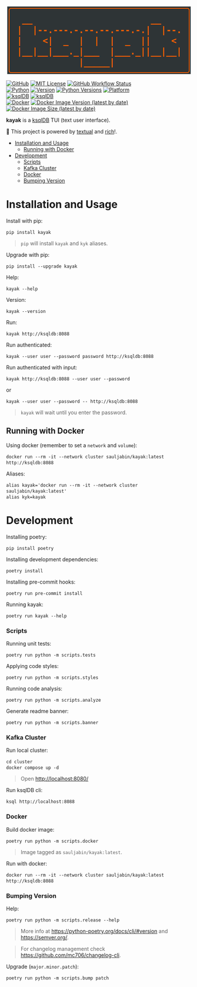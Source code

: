 <p align="center">
<a href="https://github.com/sauljabin/kayak"><img alt="kayak" src="https://raw.githubusercontent.com/sauljabin/kayak/main/screenshots/banner.png"></a>
</p>


<a href="https://github.com"><img alt="GitHub" width="60" height="20" src="https://img.shields.io/badge/-github-blueviolet?logo=github&logoColor=white"></a>
<a href="https://github.com/sauljabin/kayak/blob/main/LICENSE"><img alt="MIT License" src="https://img.shields.io/github/license/sauljabin/kayak"></a>
<a href="https://github.com/sauljabin/kayak/actions"><img alt="GitHub Workflow Status" src="https://img.shields.io/github/actions/workflow/status/sauljabin/kayak/main.yml?branch=main"></a>
<br>
<a href="https://www.python.org/"><img alt="Python" width="60" height="20" src="https://img.shields.io/badge/-python-brightgreen?logo=python&logoColor=white"></a>
<a href="https://pypi.org/project/kayak"><img alt="Version" src="https://img.shields.io/pypi/v/kayak"></a>
<a href="https://pypi.org/project/kayak"><img alt="Python Versions" src="https://img.shields.io/pypi/pyversions/kayak"></a>
<a href="https://pypi.org/project/kayak"><img alt="Platform" src="https://img.shields.io/badge/platform-linux%20%7C%20osx-0da5e0"></a>
<br>
<a href="https://ksqldb.io/"><img alt="ksqlDB" width="60" height="20" src="https://img.shields.io/badge/-ksqlDB-F05662?logo=apache-kafka&logoColor=white"></a>
<a href="https://ksqldb.io/"><img alt="ksqlDB" src="https://img.shields.io/badge/version-0.28.3-blue"></a>
<br>
<a href="https://www.docker.com/"><img alt="Docker" width="60" height="20" src="https://img.shields.io/badge/-docker-blue?logo=docker&logoColor=white"></a>
<a href="https://hub.docker.com/r/sauljabin/kayak"><img alt="Docker Image Version (latest by date)" src="https://img.shields.io/docker/v/sauljabin/kayak?label=tag"></a>
<a href="https://hub.docker.com/r/sauljabin/kayak"><img alt="Docker Image Size (latest by date)" src="https://img.shields.io/docker/image-size/sauljabin/kayak"></a>

**kayak** is a [ksqlDB](https://ksqldb.io/) TUI (text user interface).

:rocket: This project is powered by [textual](https://github.com/willmcgugan/textual)
and [rich](https://github.com/willmcgugan/rich)!.

<!-- TOC -->
* [Installation and Usage](#installation-and-usage)
  * [Running with Docker](#running-with-docker)
* [Development](#development)
    * [Scripts](#scripts)
    * [Kafka Cluster](#kafka-cluster)
    * [Docker](#docker)
    * [Bumping Version](#bumping-version)
<!-- TOC -->

# Installation and Usage

Install with pip:

```shell
pip install kayak
```

> `pip` will install `kayak` and `kyk` aliases.

Upgrade with pip:

```shell
pip install --upgrade kayak
```

Help:

```shell
kayak --help
```

Version:

```shell
kayak --version
```

Run:

```shell
kayak http://ksqldb:8088
```

Run authenticated:

```shell
kayak --user user --password password http://ksqldb:8088
```

Run authenticated with input:

```shell
kayak http://ksqldb:8088 --user user --password
```

or

```shell
kayak --user user --password -- http://ksqldb:8088
```

> `kayak` will wait until you enter the password.

## Running with Docker

Using docker (remember to set a `network` and `volume`):

```shell
docker run --rm -it --network cluster sauljabin/kayak:latest http://ksqldb:8088
```

Aliases:

```shell
alias kayak='docker run --rm -it --network cluster sauljabin/kayak:latest'
alias kyk=kayak
```

# Development

Installing poetry:

```shell
pip install poetry
```

Installing development dependencies:

```shell
poetry install
```

Installing pre-commit hooks:

```shell
poetry run pre-commit install
```

Running kayak:

```shell
poetry run kayak --help
```

### Scripts

Running unit tests:

```shell
poetry run python -m scripts.tests
```

Applying code styles:

```shell
poetry run python -m scripts.styles
```

Running code analysis:

```shell
poetry run python -m scripts.analyze
```

Generate readme banner:

```shell
poetry run python -m scripts.banner
```

### Kafka Cluster

Run local cluster:

```shell
cd cluster
docker compose up -d
```

> Open <http://localhost:8080/>

Run ksqlDB cli:

```shell
ksql http://localhost:8088
```

### Docker

Build docker image:

```shell
poetry run python -m scripts.docker
```

> Image tagged as `sauljabin/kayak:latest`.

Run with docker:

```shell
docker run --rm -it --network cluster sauljabin/kayak:latest http://ksqldb:8088
```

### Bumping Version

Help:

```shell
poetry run python -m scripts.release --help
```

> More info at https://python-poetry.org/docs/cli/#version and https://semver.org/.

> For changelog management check https://github.com/mc706/changelog-cli.

Upgrade (`major.minor.patch`):

```shell
poetry run python -m scripts.bump patch
```